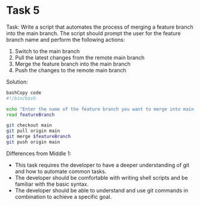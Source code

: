 # Task 5

Task: Write a script that automates the process of merging a feature branch into
the main branch. The script should prompt the user for the feature branch name
and perform the following actions:

1. Switch to the main branch
2. Pull the latest changes from the remote main branch
3. Merge the feature branch into the main branch
4. Push the changes to the remote main branch

Solution:

```bash
bashCopy code
#!/bin/bash

echo "Enter the name of the feature branch you want to merge into main:"
read featureBranch

git checkout main
git pull origin main
git merge $featureBranch
git push origin main
```

Differences from Middle 1:

-   This task requires the developer to have a deeper understanding of git and
    how to automate common tasks.
-   The developer should be comfortable with writing shell scripts and be
    familiar with the basic syntax.
-   The developer should be able to understand and use git commands in
    combination to achieve a specific goal.

